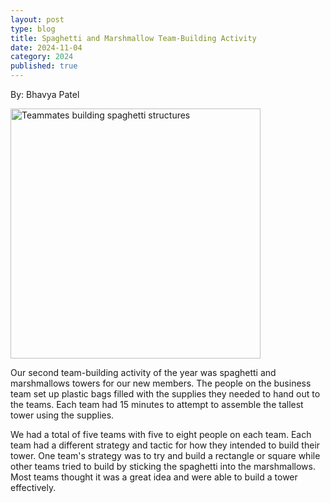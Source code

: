 ```yaml
---
layout: post
type: blog
title: Spaghetti and Marshmallow Team-Building Activity  
date: 2024-11-04
category: 2024
published: true
---
```

By: Bhavya Patel

<img class="img-responsive" src="https://drive.google.com/thumbnail?id=1kNSmRBDuhfAv_smZfe5gorCqzoM9Uzud&sz=w600" data-fancybox alt="Teammates building spaghetti structures" width="400" />

Our second team-building activity of the year was spaghetti and marshmallows towers for our new members. The people on the business team set up plastic bags filled with the supplies they needed to hand out to the teams. Each team had 15 minutes to attempt to assemble the tallest tower using the supplies. 

We had a total of five teams with five to eight people on each team. Each team had a different strategy and tactic for how they intended to build their tower. One team's strategy was to try and build a rectangle or square while other teams tried to build by sticking the spaghetti into the marshmallows. Most teams thought it was a great idea and were able to build a tower effectively.